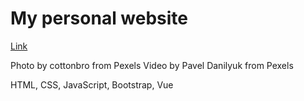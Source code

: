# My personal website
[Link](https://luisycdevweb.xyz/)

Photo by cottonbro from Pexels
Video by Pavel Danilyuk from Pexels

HTML, CSS, JavaScript, Bootstrap, Vue
